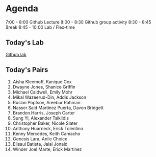# Agenda
7:00 - 8:00 Github Lecture
8:00 - 8:30 Github group activity
8:30 - 8:45 Break
8:45 - 10:00 Lab / Flex-time


## Today's Lab
[Github lab](https://github.com/10-2-pursuit/lab-github)


## Today's Pairs
1. Aisha Kleemoff, Kanique Cox
2. Dwayne Jones, Shanice Griffin
3. Michael Caldwell, Emily Mohr
4. Mikal Wazeerud-Din, Addis Jackson
5. Ruslan Poptsov, Areebur Rahman
6. Nasser Said Martinez Puerta, Davon Bridgett
7. Brandon Harris, Joseph Carter
8. Sung Yi, Alexander Tsiklidis
9. Christopher Baker, Nicole Slater
10. Anthony Huarneck, Erick Tolentino
11. Kenny Mercedes, Keith Camacho
12. Genesis Lara, Anile Choice
13. Elisaul Batista, Jalal Jonaid
14. Winder Joel Marte, Erick Martinez
